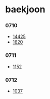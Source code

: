 # baekjoon
### 0710
- [14425](./14425.md)
- [1620](./1620.md)
### 0711
- [1152](./1152.md)
### 0712
- [1037](./1037.md)
